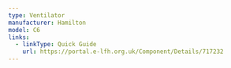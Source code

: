 ```yaml
---
type: Ventilator
manufacturer: Hamilton
model: C6
links:
  - linkType: Quick Guide
    url: https://portal.e-lfh.org.uk/Component/Details/717232
---
```

